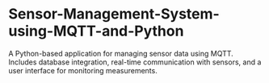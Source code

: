 # Sensor-Management-System-using-MQTT-and-Python
A Python-based application for managing sensor data using MQTT. Includes database integration, real-time communication with sensors, and a user interface for monitoring measurements.

